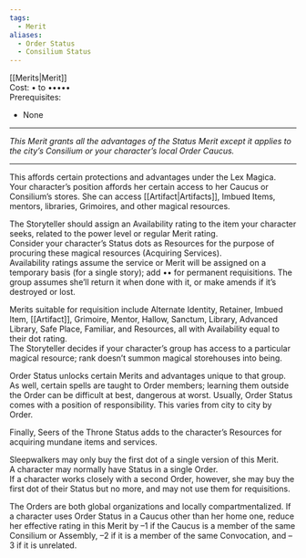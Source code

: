 ```yaml
---
tags:
  - Merit
aliases:
  - Order Status
  - Consilium Status
---
```


[[Merits|Merit]]\
Cost: • to •••••\
Prerequisites:
- None

---

_This Merit grants all the advantages of the Status Merit except it applies to the city’s Consilium or your character’s local Order Caucus._

---

This affords certain protections and advantages under the Lex Magica.\
Your character’s position affords her certain access to her Caucus or Consilium’s stores. She can access [[Artifact|Artifacts]], Imbued Items, mentors, libraries, Grimoires, and other magical resources.

The Storyteller should assign an Availability rating to the item your character seeks, related to the power level or regular Merit rating.\
Consider your character’s Status dots as Resources for the purpose of procuring these magical resources (Acquiring Services).\
Availability ratings assume the service or Merit will be assigned on a temporary basis (for a single story); add •• for permanent requisitions. The group assumes she’ll return it when done with it, or make amends if it’s destroyed or lost.

Merits suitable for requisition include Alternate Identity, Retainer, Imbued Item, [[Artifact]], Grimoire, Mentor, Hallow, Sanctum, Library, Advanced Library, Safe Place, Familiar, and Resources, all with Availability equal to their dot rating.\
The Storyteller decides if your character’s group has access to a particular magical resource; rank doesn’t summon magical storehouses into being.

Order Status unlocks certain Merits and advantages unique to that group. As well, certain spells are taught to Order members; learning them outside the Order can be difficult at best, dangerous at worst. Usually, Order Status comes with a position of responsibility. This varies from city to city by Order.

Finally, Seers of the Throne Status adds to the character’s Resources for acquiring mundane items and services.

Sleepwalkers may only buy the first dot of a single version of this Merit.\
A character may normally have Status in a single Order.\
If a character works closely with a second Order, however, she may buy the first dot of their Status but no more, and may not use them for requisitions.

The Orders are both global organizations and locally compartmentalized. If a character uses Order Status in a Caucus other than her home one, reduce her effective rating in this Merit by –1 if the Caucus is a member of the same Consilium or Assembly, –2 if it is a member of the same Convocation, and –3 if it is unrelated.
